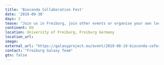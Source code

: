 ```yaml
---
title: 'Bioconda Collaboration Fest'
date: '2019-09-30'
days: 2
tease: "Join us in Freiburg, join other events or organise your own local Bioconda Collaboration Fest"
continent: EU
location: University of Freiburg, Freiburg Germany
location_url:
image: 
external_url: "https://galaxyproject.eu/event/2019-08-19-bioconda-cofest/"
contact: "Freiburg Galaxy Team"
gtn: false
---
```

